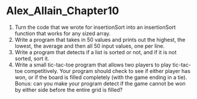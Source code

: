 # Alex_Allain_Chapter10

1. Turn the code that we wrote for insertionSort into an insertionSort function that works for any
sized array.
2. Write a program that takes in 50 values and prints out the highest, the lowest, the average and
then all 50 input values, one per line.
3. Write a program that detects if a list is sorted or not, and if it is not sorted, sort it.
4. Write a small tic-tac-toe program that allows two players to play tic-tac-toe competitively. Your
program should check to see if either player has won, or if the board is filled completely (with
the game ending in a tie). Bonus: can you make your program detect if the game cannot be won
by either side before the entire grid is filled?
